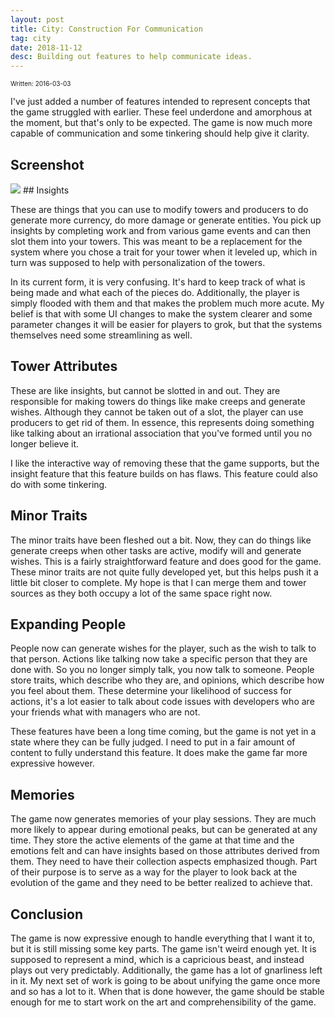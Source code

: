 ```yaml
---
layout: post
title: City: Construction For Communication
tag: city
date: 2018-11-12
desc: Building out features to help communicate ideas.
---
```


<p style="font-size:10px">Written: 2016-03-03


I've just added a number of features intended to represent concepts that the game struggled with earlier. These feel underdone and amorphous at the moment, but that's only to be expected. The game is now much more capable of communication and some tinkering should help give it clarity.

## Screenshot
<img src="/blogImages/SS_2016-03-03_01.png" />
## Insights

These are things that you can use to modify towers and producers to do generate more currency, do more damage or generate entities. You pick up insights by completing work and from various game events and can then slot them into your towers. This was meant to be a replacement for the system where you chose a trait for your tower when it leveled up, which in turn was supposed to help with personalization of the towers.


In its current form, it is very confusing. It's hard to keep track of what is being made and what each of the pieces do. Additionally, the player is simply flooded with them and that makes the problem much more acute. My belief is that with some UI changes to make the system clearer and some parameter changes it will be easier for players to grok, but that the systems themselves need some streamlining as well.

## Tower Attributes

These are like insights, but cannot be slotted in and out. They are responsible for making towers do things like make creeps and generate wishes. Although they cannot be taken out of a slot, the player can use producers to get rid of them. In essence, this represents doing something like talking about an irrational association that you've formed until you no longer believe it.


I like the interactive way of removing these that the game supports, but the insight feature that this feature builds on has flaws. This feature could also do with some tinkering.

## Minor Traits

The minor traits have been fleshed out a bit. Now, they can do things like generate creeps when other tasks are active, modify will and generate wishes. This is a fairly straightforward feature and does good for the game. These minor traits are not quite fully developed yet, but this helps push it a little bit closer to complete. My hope is that I can merge them and tower sources as they both occupy a lot of the same space right now.

## Expanding People

People now can generate wishes for the player, such as the wish to talk to that person. Actions like talking now take a specific person that they are done with. So you no longer simply talk, you now talk to someone. People store traits, which describe who they are, and opinions, which describe how you feel about them. These determine your likelihood of success for actions, it's a lot easier to talk about code issues with developers who are your friends what with managers who are not.


These features have been a long time coming, but the game is not yet in a state where they can be fully judged. I need to put in a fair amount of content to fully understand this feature. It does make the game far more expressive however.

## Memories

The game now generates memories of your play sessions. They are much more likely to appear during emotional peaks, but can be generated at any time. They store the active elements of the game at that time and the emotions felt and can have insights based on those attributes derived from them. They need to have their collection aspects emphasized though. Part of their purpose is to serve as a way for the player to look back at the evolution of the game and they need to be better realized to achieve that.

## Conclusion

The game is now expressive enough to handle everything that I want it to, but it is still missing some key parts. The game isn't weird enough yet. It is supposed to represent a mind, which is a capricious beast, and instead plays out very predictably. Additionally, the game has a lot of gnarliness left in it. My next set of work is going to be about unifying the game once more and so has a lot to it. When that is done however, the game should be stable enough for me to start work on the art and comprehensibility of the game.

